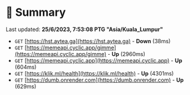 # 📖 Summary
Last updated: **25/6/2023, 7:53:08 PTG "Asia/Kuala_Lumpur"**

- `GET` [https://hst.aytea.ga](https://hst.aytea.ga) - **Down** (38ms)
- `GET` [https://memeapi.cyclic.app/gimme](https://memeapi.cyclic.app/gimme) - **Up** (2960ms)
- `GET` [https://memeapi.cyclic.app](https://memeapi.cyclic.app) - **Up** (604ms)
- `GET` [https://klik.ml/health](https://klik.ml/health) - **Up** (4301ms)
- `GET` [https://dumb.onrender.com](https://dumb.onrender.com) - **Up** (629ms)
